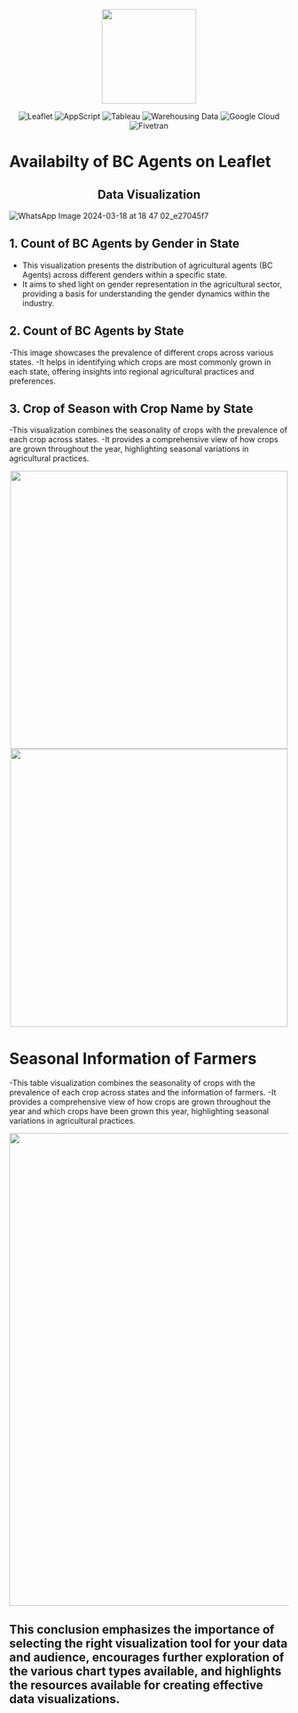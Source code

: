 <div align ="center">
    <img src ="https://github.com/Sai-Dithvika/Grameen-Foundation/assets/118179484/354149a7-4f2a-4c20-a04a-32d558abcf9d" width ="170 px" />
</div>

<div align ="center">
  
![Leaflet](https://img.shields.io/badge/Leaflet-008200?style=for-the-badge&logo=leaflet&logoColor=white)  ![AppScript](https://img.shields.io/badge/AppScript-4285F4?style=for-the-badge&logo=google-apps-script&logoColor=white)
![Tableau](https://img.shields.io/badge/Tableau-E97627?style=for-the-badge&logo=tableau&logoColor=white)  ![Warehousing Data](https://img.shields.io/badge/Warehousing_Data-000000?style=for-the-badge&logo=warehousing&logoColor=white)  ![Google Cloud](https://img.shields.io/badge/GoogleCloud-%234285F4.svg?style=for-the-badge&logo=google-cloud&logoColor=white)
  ![Fivetran](https://img.shields.io/badge/Fivetran-000000?style=for-the-badge&logo=fivetran&logoColor=white)
</div>

# Availabilty of BC Agents on Leaflet

<div align ="center">

  ## Data Visualization
</div>

![WhatsApp Image 2024-03-18 at 18 47 02_e27045f7](https://github.com/Sai-Dithvika/Grameen-Foundation/assets/118179484/40bac82b-e374-4821-beae-1ad6902d460e)

## 1. Count of BC Agents by Gender in State
- This visualization presents the distribution of agricultural agents (BC Agents) across different genders within a specific state.
- It aims to shed light on gender representation in the agricultural sector, providing a basis for understanding the gender dynamics within the industry.

## 2. Count of BC Agents by State
-This image showcases the prevalence of different crops across various states. 
-It helps in identifying which crops are most commonly grown in each state, offering insights into regional agricultural practices and preferences.

## 3. Crop of Season with Crop Name by State
-This visualization combines the seasonality of crops with the prevalence of each crop across states. 
-It provides a comprehensive view of how crops are grown throughout the year, highlighting seasonal variations in agricultural practices.

<div align ="center">
  <img src ="https://github.com/Sai-Dithvika/Grameen-Foundation/assets/118179484/f966bb2f-6587-4202-9575-d233fb061781" width ="500px"/>
  
  <img src = "https://github.com/Sai-Dithvika/Grameen-Foundation/assets/118179484/2920d555-3767-40d3-9991-ac5c2b546075" width ="500px"/> 
</div>

# Seasonal Information of Farmers 
-This table visualization combines the seasonality of crops with the prevalence of each crop across states and the information of farmers. 
-It provides a comprehensive view of how crops are grown throughout the year and which crops have been grown this year, highlighting seasonal variations in agricultural practices.
<div align ="center">
  <img src ="https://github.com/Sai-Dithvika/Grameen-Foundation/assets/118179484/403860d7-3eac-439a-a65e-668419ac329d" width ="850px"/>
</div>

## This conclusion emphasizes the importance of selecting the right visualization tool for your data and audience, encourages further exploration of the various chart types available, and highlights the resources available for creating effective data visualizations.
